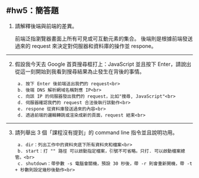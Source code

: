 #hw5：簡答題
----
1. 請解釋後端與前端的差異。<br>
    
    前端泛指瀏覽器畫面上所有可見或可互動元素的集合。
    後端則是根據前端發送過來的 request 來決定對伺服器和資料庫的操作並 respone。
----
2. 假設我今天去 Google 首頁搜尋框打上：JavaScript 並且按下 Enter，請說出從這一刻開始到我看到搜尋結果為止發生在背後的事情。<br>
    
        a. 按下 Enter 後前端送出我們的 request<br>
        b. 後端 DNS 解析網域名稱對應 IP<br>
        c. 向該 IP 的伺服器發出我們的 request，比如"搜尋, JavaScript"<br>
        d. 伺服器確認我們的 request 合法後執行該動作<br>
        e. respone 從資料庫發送過來的內容<br>
        d. 透過前端的邏輯轉跳或渲染成新的頁面，request 結束<br>
----
3. 請列舉出 3 個「課程沒有提到」的 command line 指令並且說明功用。<br>

        a. dir：列出工作中的資料夾底下所有資料夾和檔案<br>
        b. start：打 "" 路徑 可以啟動指定檔案，引號不可省略。只打. 可以啟動檔案總管。<br>
        c. shutdown：帶參數 -s 電腦會關機，預設 30 秒後，帶 -r 則會重新開機，帶 -t + 秒數則設定幾秒後動作<br>

        
    
